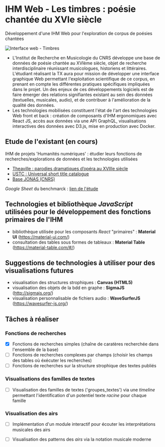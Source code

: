 # IHM Web - Les timbres : poésie chantée du XVIe siècle
Développement d'une IHM Web pour l'exploration de corpus de poésies chantées

![Interface web - Timbres](https://i.ytimg.com/vi/RWHYzeiAYyY/maxresdefault.jpg "Interface web - Timbres")

 - L'Institut de Recherche en Musicologie du CNRS développe une base de données de poésie chantée au XVIème siècle, objet de recherche interdisciplinaire réunissant musicologues, historiens et littéraires. L'étudiant réalisant la TX aura pour mission de développer une interface graphique Web permettant l'exploitation scientifique de ce corpus, en prenant en compte les différentes pratiques spécifiques impliquées dans le projet. Un des enjeux de ces développements logiciels est de faire émerger des relations signifiantes existant au sein des données (textuelles, musicales, audio), et de contribuer à l'amélioration de la qualité des données. 
 - Les technologies mobilisées constituent l'état de l'art des technologies Web front et back : création de composants d'IHM ergonomiques avec React JS, accès aux données via une API GraphQL, visualisations interactives des données avec D3.js, mise en production avec Docker.

## Etude de l'existant (en cours)
IHM de projets 'Humanités numériques' : étudier leurs fonctions de recherches/explorations de données et les technologies utilisées

 - [Theaville : parodies dramatiques d’opéra au XVIIIe siècle](http://www.theaville.org/)
 - [USTC : Universal short title catalogue](https://www.ustc.ac.uk/)
 - [Base JONAS (CNRS)](http://jonas.irht.cnrs.fr/)

*Google Sheet* du benchmarck : [lien de l'étude](https://docs.google.com/spreadsheets/d/1B1YnON8SuA0V4xN6E9_GuyWgDd_7prJPd_0kmvBpcFY/edit?usp=sharing)

## Technologies et bibliothèque *JavaScript* utilisées pour le développement des fonctions primaires de l'IHM

 - bibliothèque utilisée pour les composants *React* "primaires" : **Material UI** (https://material-ui.com/)
 - consultation des tables sous formes de tableaux : **Material Table** (https://material-table.com/#/)

## Suggestions de technologies à utiliser pour des visualisations futures

 - visualisation des structures strophiques : **Canvas (HTML5)**
 - visualisation des objets de la bdd en graphe : **SigmaJS** (http://sigmajs.org/)
 - visualisation personnalisable de fichiers audio : **WaveSurferJS** (https://wavesurfer-js.org/)

## Tâches à réaliser

### Fonctions de recherches 
- [x] Fonctions de recherches simples (chaîne de caratères recherchée dans l'ensemble de la base)
- [ ] Fonctions de recherches complexes par champs (choisir les champs des tables où éxécuter les recherches)
- [ ] Fonctions de recherches sur la structure strophique des textes publiés

### Visualisations des familles de textes
- [ ] Visualisation des familles de textes ('groupes_textes') via une _timeline_ permettant l'identification d'un potentiel texte _racine_ pour chaque famille

### Visualisation des airs
- [ ] Implémentation d'un module interactif pour écouter les interprétations musicales des airs
- [ ] Visualisation des patterns des _airs_ via la notation musicale moderne
 
